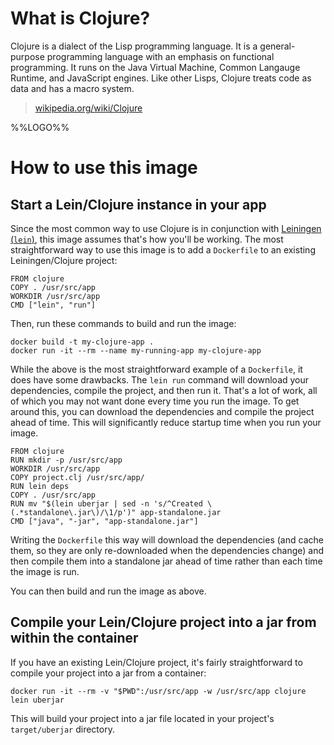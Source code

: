 # What is Clojure?

Clojure is a dialect of the Lisp programming language. It is a general-purpose programming language with an emphasis on functional programming. It runs on the Java Virtual Machine, Common Langauge Runtime, and JavaScript engines. Like other Lisps, Clojure treats code as data and has a macro system.

> [wikipedia.org/wiki/Clojure](http://en.wikipedia.org/wiki/Clojure)

%%LOGO%%

# How to use this image

## Start a Lein/Clojure instance in your app

Since the most common way to use Clojure is in conjunction with [Leiningen (`lein`)](http://leiningen.org/), this image assumes that's how you'll be working. The most straightforward way to use this image is to add a `Dockerfile` to an existing Leiningen/Clojure project:

	FROM clojure
	COPY . /usr/src/app
	WORKDIR /usr/src/app
	CMD ["lein", "run"]

Then, run these commands to build and run the image:

	docker build -t my-clojure-app .
	docker run -it --rm --name my-running-app my-clojure-app

While the above is the most straightforward example of a `Dockerfile`, it does have some drawbacks. The `lein run` command will download your dependencies, compile the project, and then run it. That's a lot of work, all of which you may not want done every time you run the image. To get around this, you can download the dependencies and compile the project ahead of time. This will significantly reduce startup time when you run your image.

	FROM clojure
	RUN mkdir -p /usr/src/app
	WORKDIR /usr/src/app
	COPY project.clj /usr/src/app/
	RUN lein deps
	COPY . /usr/src/app
	RUN mv "$(lein uberjar | sed -n 's/^Created \(.*standalone\.jar\)/\1/p')" app-standalone.jar
	CMD ["java", "-jar", "app-standalone.jar"]

Writing the `Dockerfile` this way will download the dependencies (and cache them, so they are only re-downloaded when the dependencies change) and then compile them into a standalone jar ahead of time rather than each time the image is run.

You can then build and run the image as above.

## Compile your Lein/Clojure project into a jar from within the container

If you have an existing Lein/Clojure project, it's fairly straightforward to compile your project into a jar from a container:

	docker run -it --rm -v "$PWD":/usr/src/app -w /usr/src/app clojure lein uberjar

This will build your project into a jar file located in your project's `target/uberjar` directory.
